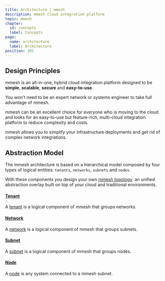 ```yaml
---
title: Architecture | mmesh
description: mmesh cloud integration platform
topic: mmesh
chapter:
  id: concepts
  label: Concepts
page:
  name: architecture
  label: Architecture
position: 202
---
```


## Design Principles

mmesh is an all-in-one, hybrid cloud integration platform designed to be **simple**, **scalable**, **secure** and **easy-to-use**.

You won't need to be an expert network or systems engineer to take full advantage of mmesh.

mmesh can be an excellent choice for everyone who is moving to the cloud and looks for an easy-to-use but feature-rich, multi-cloud integration platform to reduce complexity and costs.

mmesh allows you to simplify your infrastructure deployments and get rid of complex network integrations.

## Abstraction Model

The mmesh architecture is based on a hierarchical model composed by four types of logical entities: `tenants`, `networks`, `subnets` and `nodes`.

With these components you design your own [mmesh topology](/docs/mmesh/networking/topology): an unified abstraction overlay built on top of your cloud and traditional environments.

#### [Tenant](/docs/mmesh/networking/topology#tenant)

A [tenant](/docs/mmesh/networking/topology#tenant) is a logical component of mmesh that groups networks.

#### [Network](/docs/mmesh/networking/topology#network)

A [network](/docs/mmesh/networking/topology#network) is a logical component of mmesh that groups subnets.

#### [Subnet](/docs/mmesh/networking/topology#subnet)

A [subnet](/docs/mmesh/networking/topology#subnet) is a logical component of mmesh that groups nodes.

#### [Node](/docs/mmesh/networking/nodes)

A [node](/docs/mmesh/networking/nodes) is any system connected to a mmesh subnet.
